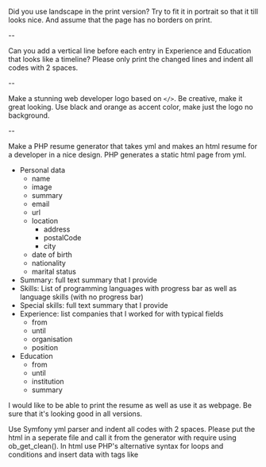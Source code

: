 
Did you use landscape in the print version? Try to fit it in portrait so that it till looks nice. And assume that the page has no borders on print.

--

Can you add a vertical line before each entry in Experience and Education that looks like a timeline? Please only print the changed lines and indent all codes with 2 spaces.

--

Make a stunning web developer logo based on `</>`. Be creative, make it great looking.
Use black and orange as accent color, make just the logo no background.

--

Make a PHP resume generator that takes yml and makes an html resume for a developer in a nice design. PHP generates a static html page from yml.

- Personal data
  - name
  - image
  - summary
  - email
  - url
  - location
    - address
    - postalCode
    - city
  - date of birth
  - nationality
  - marital status
- Summary: full text summary that I provide
- Skills: List of programming languages with progress bar as well as language skills (with no progress bar)
- Special skills: full text summary that I provide
- Experience: list companies that I worked for with typical fields
  - from
  - until
  - organisation
  - position
- Education
  - from
  - until
  - institution
  - summary

I would like to be able to print the resume as well as use it as webpage. Be sure that it's looking good in all versions.

Use Symfony yml parser and indent all codes with 2 spaces. Please put the html in a seperate file and call it from the generator with require using ob_get_clean(). In html use PHP's alternative syntax for loops and conditions and insert data with tags like <?= ... ?>
